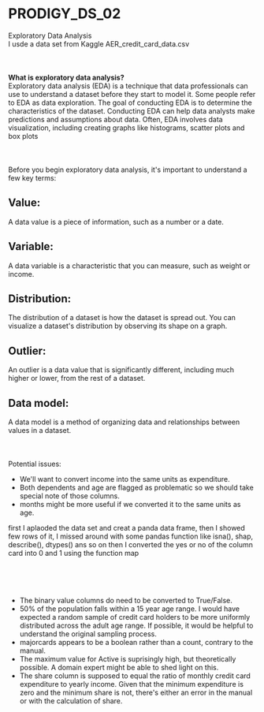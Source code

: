 # PRODIGY_DS_02
Exploratory Data Analysis </br>
I usde a data set from Kaggle AER_credit_card_data.csv </br>
</br>
</br>
</br>
**What is exploratory data analysis?** </br>
Exploratory data analysis (EDA) is a technique that data professionals can use to understand a dataset before they start to model it. Some people refer to EDA as data exploration. The goal of conducting EDA is to determine the characteristics of the dataset. Conducting EDA can help data analysts make predictions and assumptions about data. Often, EDA involves data visualization, including creating graphs like histograms, scatter plots and box plots </br>
</br>
</br>
</br>
Before you begin exploratory data analysis, it's important to understand a few key terms:
## Value: 
A data value is a piece of information, such as a number or a date.</br>
## Variable: 
A data variable is a characteristic that you can measure, such as weight or income.</br>
## Distribution: 
The distribution of a dataset is how the dataset is spread out. You can visualize a dataset's distribution by observing its shape on a graph.</br>
## Outlier:
An outlier is a data value that is significantly different, including much higher or lower, from the rest of a dataset.</br>
## Data model: 
A data model is a method of organizing data and relationships between values in a dataset.</br>
</br>
</br>
</br>
Potential issues:

- We'll want to convert income into the same units as expenditure.</br>
- Both dependents and age are flagged as problematic so we should take special note of those columns.</br>
- months might be more useful if we converted it to the same units as age.</br>


first I aplaoded the data set and creat a panda data frame, then I showed few rows of it, I missed around with some pandas function like isna(), shap, describe(), dtypes() ans so on then I converted the yes or no of the column card into 0 and 1 using the function map 

</br>
</br>
</br>

- The binary value columns do need to be converted to True/False.</br>
- 50% of the population falls within a 15 year age range. I would have expected a random sample of credit card holders to be more uniformly distributed across the adult age range. If possible, it would be helpful to understand the original sampling process.</br>
- majorcards appears to be a boolean rather than a count, contrary to the manual.</br>
- The maximum value for Active is suprisingly high, but theoretically possible. A domain expert might be able to shed light on this.</br>
- The share column is supposed to equal the ratio of monthly credit card expenditure to yearly income. Given that the minimum expenditure is zero and the minimum share is not, there's either an error in the manual or with the calculation of share.</br>
